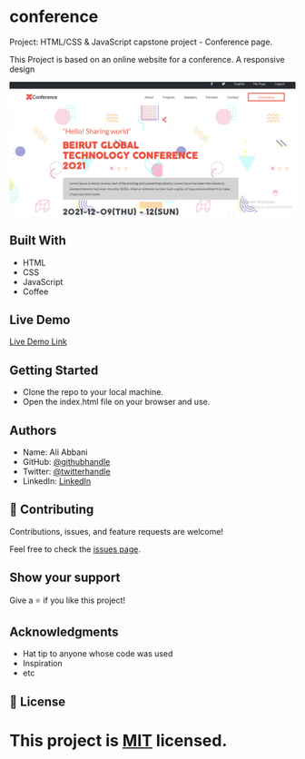 # conference
Project: HTML/CSS & JavaScript capstone project - Conference page.
 
This Project is based on an online website for a conference. 
A responsive design
 
![screenshot](https://github.com/aliabbani/Conference-page/blob/mobile-first/images/readme.png)
 
 
## Built With
- HTML
- CSS
- JavaScript
- Coffee
 
## Live Demo
[Live Demo Link](https://aliabbani.github.io/Conference-page/)


## Getting Started

- Clone the repo to your local machine.
- Open the index.html file on your browser and use.


## Authors

- Name: Ali Abbani
- GitHub: [@githubhandle](https://github.com/aliabbani)
- Twitter: [@twitterhandle](https://twitter.com/aliabbani)
- LinkedIn: [LinkedIn](https://www.linkedin.com/in/ali-abbani-8b6246150/)
 
            
## 🤝 Contributing
 
Contributions, issues, and feature requests are welcome!
 
Feel free to check the [issues page](issues/).
 
## Show your support
 
Give a ⭐️ if you like this project!
 
## Acknowledgments
 
- Hat tip to anyone whose code was used
- Inspiration
- etc
 
## 📝 License
 
This project is [MIT](lic.url) licensed.
=======
 